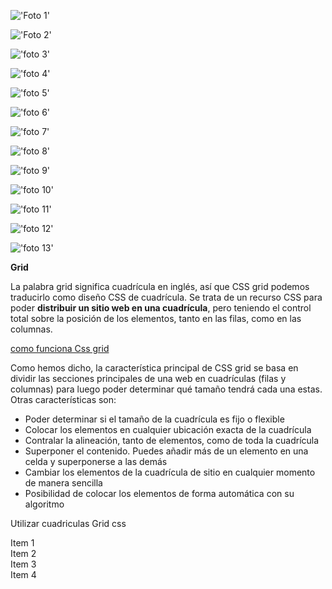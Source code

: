 !['Foto 1'](https://github.com/MichelleRiveros/htmlbasico/blob/main/storage/img/imagenesReadme/WhatsApp%20Image%202024-01-30%20at%208.08.34%20AM%20(1).jpeg)

!['Foto 2'](https://github.com/MichelleRiveros/htmlbasico/blob/main/storage/img/imagenesReadme/WhatsApp%20Image%202024-01-30%20at%208.08.34%20AM.jpeg)

!['foto 3'](https://github.com/MichelleRiveros/htmlbasico/blob/main/storage/img/imagenesReadme/WhatsApp%20Image%202024-01-30%20at%208.08.35%20AM%20(1).jpeg)

!['foto 4'](https://github.com/MichelleRiveros/htmlbasico/blob/main/storage/img/imagenesReadme/WhatsApp%20Image%202024-01-30%20at%208.08.35%20AM.jpeg)

!['foto 5'](https://github.com/MichelleRiveros/htmlbasico/blob/main/storage/img/imagenesReadme/WhatsApp%20Image%202024-01-30%20at%208.08.36%20AM%20(1).jpeg)

!['foto 6'](https://github.com/MichelleRiveros/htmlbasico/blob/main/storage/img/imagenesReadme/WhatsApp%20Image%202024-01-30%20at%208.08.36%20AM.jpeg)

!['foto 7'](https://github.com/MichelleRiveros/htmlbasico/blob/main/storage/img/imagenesReadme/WhatsApp%20Image%202024-01-30%20at%208.08.37%20AM%20(1).jpeg)

!['foto 8'](https://github.com/MichelleRiveros/htmlbasico/blob/main/storage/img/imagenesReadme/WhatsApp%20Image%202024-01-30%20at%208.08.37%20AM.jpeg)

!['foto 9'](https://github.com/MichelleRiveros/htmlbasico/blob/main/storage/img/imagenesReadme/WhatsApp%20Image%202024-01-30%20at%208.08.38%20AM%20(1).jpeg)

!['foto 10'](https://github.com/MichelleRiveros/htmlbasico/blob/main/storage/img/imagenesReadme/WhatsApp%20Image%202024-01-30%20at%208.08.38%20AM.jpeg)

!['foto 11'](https://github.com/MichelleRiveros/htmlbasico/blob/main/storage/img/imagenesReadme/WhatsApp%20Image%202024-01-30%20at%208.08.39%20AM%20(1).jpeg)

!['foto 12'](https://github.com/MichelleRiveros/htmlbasico/blob/main/storage/img/imagenesReadme/WhatsApp%20Image%202024-01-30%20at%208.08.39%20AM.jpeg)

!['foto 13'](https://github.com/MichelleRiveros/htmlbasico/blob/main/storage/img/imagenesReadme/WhatsApp%20Image%202024-01-30%20at%208.08.40%20AM.jpeg)

**Grid** 

La palabra grid significa cuadrícula en inglés, así que CSS grid podemos traducirlo como diseño CSS de cuadrícula. Se trata de un recurso CSS para poder **distribuir un sitio web en una cuadrícula**, pero teniendo el control total sobre la posición de los elementos, tanto en las filas, como en las columnas.

<u>como funciona Css grid</u>

Como hemos dicho, la característica principal de CSS grid se basa en dividir las secciones principales de una web en cuadrículas (filas y columnas) para luego poder determinar qué tamaño tendrá cada una estas. Otras características son:

- Poder determinar si el tamaño de la cuadrícula es fijo o flexible
- Colocar los elementos en cualquier ubicación exacta de la cuadrícula
- Contralar la alineación, tanto de elementos, como de toda la cuadrícula
- Superponer el contenido. Puedes añadir más de un elemento en una celda y superponerse a las demás
- Cambiar los elementos de la cuadrícula de sitio en cualquier momento de manera sencilla
- Posibilidad de colocar los elementos de forma automática con su algoritmo

Utilizar cuadriculas Grid css

<div class="grid"> <!-- contenedor -->
  <div class="item item-1">Item 1</div> <!-- cada uno de los ítems del grid -->
  <div class="item item-2">Item 2</div>
  <div class="item item-3">Item 3</div>
  <div class="item item-4">Item 4</div>
</div>
